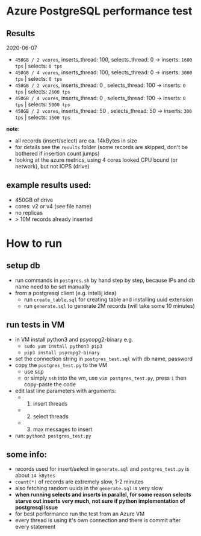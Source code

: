 # Azure PostgreSQL performance test

## Results
2020-06-07

- `450GB / 2 vcores`, inserts_thread: 100, selects_thread: 0    -> inserts: `1600 tps` | selects: `0 tps`
- `450GB / 4 vcores`, inserts_thread: 100, selects_thread: 0    -> inserts: `3000 tps` | selects: `0 tps`
- `450GB / 2 vcores`, inserts_thread: 0  , selects_thread: 100  -> inserts: `0 tps` | selects: `2600 tps`
- `450GB / 4 vcores`, inserts_thread: 0  , selects_thread: 100  -> inserts: `0 tps` | selects: `5000 tps`
- `450GB / 2 vcores`, inserts_thread: 50 , selects_thread: 50   -> inserts: `300 tps` | selects: `1500 tps`

**note:**
- all records (insert/select) are ca. 14kBytes in size
- for details see the `results` folder (some records are skipped, don't be bothered if insertion count jumps)
- looking at the azure metrics, using 4 cores looked CPU bound (or network), but not IOPS (drive)


## example results used:
- 450GB of drive
- cores: v2 or v4 (see file name)
- no replicas
- \> 10M records already inserted


# How to run
## setup db
- run commands in `postgres.sh` by hand step by step, because IPs and db name need to be set manually
- from a postgresql client (e.g. intellij idea)
    - run `create_table.sql` for creating table and installing uuid extension
    - run `generate.sql` to generate 2M records (will take some 10 minutes)
    
## run tests in VM
- in VM install python3 and psycopg2-binary e.g.
    - `sudo yum install python3 pip3`
    - `pip3 install psycopg2-binary`
- set the connection string in `postgres_test.sql` with db name, password
- copy the `postgres_test.py` to the VM
    - use scp
    - or simply `ssh` into the vm, use `vim postgres_test.py`, press `i` then copy-paste the code
- edit last line parameters with arguments:
    - 1) insert threads
    - 2) select threads
    - 3) max messages to insert
- run: `python3 postgres_test.py`
    
## some info:
- records used for insert/select in `generate.sql` and `postgres_test.py` is about `14 kBytes`
- `count(*)` of records are extremely slow, 1-2 minutes
- also fetching random uuids in the `generate.sql` is very slow
- **when running selects and inserts in parallel, for some reason selects starve out inserts very much, not sure if python implementation of postgresql issue**
- for best performance run the test from an Azure VM
- every thread is using it's own connection and there is commit after every statement

